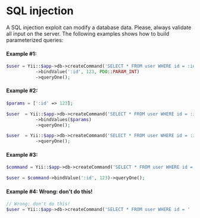 SQL injection
===

A SQL injection exploit can modify a database data. Please, always validate all input on the server. The following examples shows how to build parameterized queries:

#### Example #1:
```php
$user = Yii::$app->db->createCommand('SELECT * FROM user WHERE id = :id')
           ->bindValue(':id', 123, PDO::PARAM_INT)
           ->queryOne();
```

#### Example #2:
```php
$params = [':id' => 123];

$user  = Yii::$app->db->createCommand('SELECT * FROM user WHERE id = :id')
           ->bindValues($params)
           ->queryOne();

$user  = Yii::$app->db->createCommand('SELECT * FROM user WHERE id = :id', $params)
           ->queryOne();
```

#### Example #3:
```php
$command = Yii::$app->db->createCommand('SELECT * FROM user WHERE id = :id');

$user = $command->bindValue(':id', 123)->queryOne();
```

#### Example #4: Wrong: don't do this!
```php
// Wrong: don't do this!
$user = Yii::$app->db->createCommand('SELECT * FROM user WHERE id = ' . $_GET['id'])->queryOne();
```
